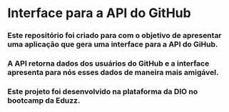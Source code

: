 # Interface para a API do GitHub

### Este repositório foi criado para com o objetivo de apresentar uma aplicação que gera uma interface para a API do GiHub.

### A API retorna dados dos usuários do GitHub e a interface apresenta para nós esses dados de maneira mais amigável.

### Este projeto foi desenvolvido na plataforma da DIO no bootcamp da Eduzz.